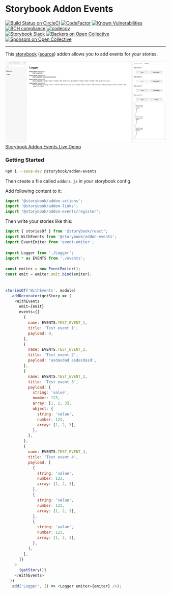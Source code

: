 # Storybook Addon Events

[![Build Status on CircleCI](https://circleci.com/gh/storybooks/storybook.svg?style=shield)](https://circleci.com/gh/storybooks/storybook)
[![CodeFactor](https://www.codefactor.io/repository/github/storybooks/storybook/badge)](https://www.codefactor.io/repository/github/storybooks/storybook)
[![Known Vulnerabilities](https://snyk.io/test/github/storybooks/storybook/8f36abfd6697e58cd76df3526b52e4b9dc894847/badge.svg)](https://snyk.io/test/github/storybooks/storybook/8f36abfd6697e58cd76df3526b52e4b9dc894847)
[![BCH compliance](https://bettercodehub.com/edge/badge/storybooks/storybook)](https://bettercodehub.com/results/storybooks/storybook) [![codecov](https://codecov.io/gh/storybooks/storybook/branch/master/graph/badge.svg)](https://codecov.io/gh/storybooks/storybook)  
[![Storybook Slack](https://now-examples-slackin-rrirkqohko.now.sh/badge.svg)](https://now-examples-slackin-rrirkqohko.now.sh/)
[![Backers on Open Collective](https://opencollective.com/storybook/backers/badge.svg)](#backers) [![Sponsors on Open Collective](https://opencollective.com/storybook/sponsors/badge.svg)](#sponsors)

* * *

This [storybook](https://storybooks.js.org) ([source](https://github.com/storybooks/storybook)) addon allows you to add events for your stories.

![Storybook Addon Events Example](docs/demo1.png)
[Storybook Addon Events Live Demo](https://z4o4z.github.io/storybook-addon-events/index.html)

### Getting Started

```sh
npm i --save-dev @storybook/addon-events
```

Then create a file called `addons.js` in your storybook config.

Add following content to it:

```js
import '@storybook/addon-actions';
import '@storybook/addon-links';
import '@storybook/addon-events/register';
```

Then write your stories like this:

```js
import { storiesOf } from '@storybook/react';
import WithEvents from '@storybook/addon-events';
import EventEmiter from 'event-emiter';

import Logger from './Logger';
import * as EVENTS from './events';

const emiter = new EventEmiter();
const emit = emiter.emit.bind(emiter);


storiesOf('WithEvents', module)
  .addDecorator(getStory => (
    <WithEvents
      emit={emit}
      events={[
        {
          name: EVENTS.TEST_EVENT_1,
          title: 'Test event 1',
          payload: 0,
        },
        {
          name: EVENTS.TEST_EVENT_2,
          title: 'Test event 2',
          payload: 'asdasdad asdasdasd',
        },
        {
          name: EVENTS.TEST_EVENT_3,
          title: 'Test event 3',
          payload: {
            string: 'value',
            number: 123,
            array: [1, 2, 3],
            object: {
              string: 'value',
              number: 123,
              array: [1, 2, 3],
            },
          },
        },
        {
          name: EVENTS.TEST_EVENT_4,
          title: 'Test event 4',
          payload: [
            {
              string: 'value',
              number: 123,
              array: [1, 2, 3],
            },
            {
              string: 'value',
              number: 123,
              array: [1, 2, 3],
            },
            {
              string: 'value',
              number: 123,
              array: [1, 2, 3],
            },
          ],
        },
      ]}
    >
      {getStory()}
    </WithEvents>
  ))
  .add('Logger', () => <Logger emiter={emiter} />);
```
